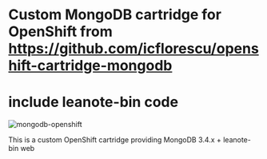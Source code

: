 # Custom MongoDB cartridge for OpenShift from https://github.com/icflorescu/openshift-cartridge-mongodb
# include leanote-bin code

![mongodb-openshift](https://cloud.githubusercontent.com/assets/581999/13374624/f9509bc2-dd92-11e5-8068-a87c9c3f6312.png)

This is a custom OpenShift cartridge providing MongoDB 3.4.x + leanote-bin web


